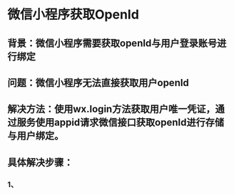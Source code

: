 # 微信小程序获取OpenId
## 背景：微信小程序需要获取openId与用户登录账号进行绑定
## 问题：微信小程序无法直接获取用户openId
## 解决方法：使用wx.login方法获取用户唯一凭证，通过服务使用appid请求微信接口获取openId进行存储与用户绑定。
## 具体解决步骤：
### 1、